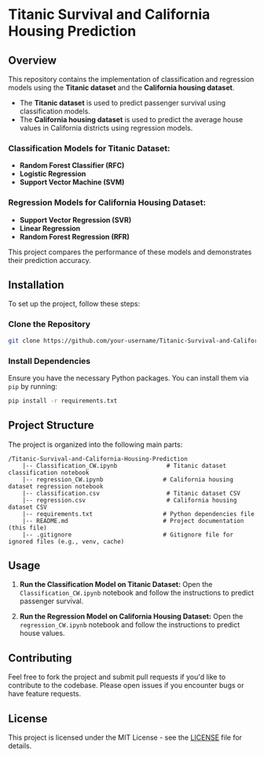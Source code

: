 
# Titanic Survival and California Housing Prediction

## Overview
This repository contains the implementation of classification and regression models using the **Titanic dataset** and the **California housing dataset**.

- The **Titanic dataset** is used to predict passenger survival using classification models.
- The **California housing dataset** is used to predict the average house values in California districts using regression models.

### Classification Models for Titanic Dataset:
- **Random Forest Classifier (RFC)**
- **Logistic Regression**
- **Support Vector Machine (SVM)**

### Regression Models for California Housing Dataset:
- **Support Vector Regression (SVR)** 
- **Linear Regression**
- **Random Forest Regression (RFR)**

This project compares the performance of these models and demonstrates their prediction accuracy.

## Installation
To set up the project, follow these steps:

### Clone the Repository
```bash
git clone https://github.com/your-username/Titanic-Survival-and-California-Housing-Prediction.git
```

### Install Dependencies
Ensure you have the necessary Python packages. You can install them via `pip` by running:
```bash
pip install -r requirements.txt
```

## Project Structure
The project is organized into the following main parts:

```
/Titanic-Survival-and-California-Housing-Prediction
    |-- Classification_CW.ipynb              # Titanic dataset classification notebook
    |-- regression_CW.ipynb                 # California housing dataset regression notebook
    |-- classification.csv                   # Titanic dataset CSV
    |-- regression.csv                       # California housing dataset CSV
    |-- requirements.txt                    # Python dependencies file
    |-- README.md                           # Project documentation (this file)
    |-- .gitignore                          # Gitignore file for ignored files (e.g., venv, cache)
```

## Usage
1. **Run the Classification Model on Titanic Dataset:**
   Open the `Classification_CW.ipynb` notebook and follow the instructions to predict passenger survival.

2. **Run the Regression Model on California Housing Dataset:**
   Open the `regression_CW.ipynb` notebook and follow the instructions to predict house values.

## Contributing
Feel free to fork the project and submit pull requests if you'd like to contribute to the codebase. Please open issues if you encounter bugs or have feature requests.

## License
This project is licensed under the MIT License - see the [LICENSE](LICENSE) file for details.

